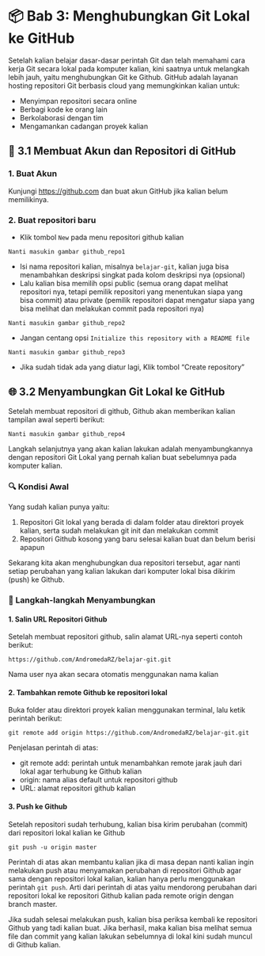 # 📦 Bab 3: Menghubungkan Git Lokal ke GitHub
Setelah kalian belajar dasar-dasar perintah Git dan telah memahami cara kerja Git secara lokal pada komputer kalian, kini saatnya untuk melangkah lebih jauh, yaitu menghubungkan Git ke Github.
GitHub adalah layanan hosting repositori Git berbasis cloud yang memungkinkan kalian untuk:
- Menyimpan repositori secara online
- Berbagi kode ke orang lain
- Berkolaborasi dengan tim
- Mengamankan cadangan proyek kalian

## 🔧 3.1 Membuat Akun dan Repositori di GitHub
### 1. Buat Akun  
Kunjungi https://github.com dan buat akun GitHub jika kalian belum memilikinya.
### 2. Buat repositori baru  
- Klik tombol `New` pada menu repositori github kalian
```
Nanti masukin gambar github_repo1
```
- Isi nama repositori kalian, misalnya `belajar-git`, kalian juga bisa menambahkan deskripsi singkat pada kolom deskripsi nya (opsional)
- Lalu kalian bisa memilih opsi public (semua orang dapat melihat repositori nya, tetapi pemilik repositori yang menentukan siapa yang bisa commit) atau private (pemilik repositori dapat mengatur siapa yang bisa melihat dan melakukan commit pada repositori nya)
```
Nanti masukin gambar github_repo2
```
- Jangan centang opsi `Initialize this repository with a README file`
```
Nanti masukin gambar github_repo3
```
- Jika sudah tidak ada yang diatur lagi, Klik tombol “Create repository”

## 🌐 3.2 Menyambungkan Git Lokal ke GitHub
Setelah membuat repositori di github, Github akan memberikan kalian tampilan awal seperti berikut:
```
Nanti masukin gambar github_repo4
```
Langkah selanjutnya yang akan kalian lakukan adalah menyambungkannya dengan repositori Git Lokal yang pernah kalian buat sebelumnya pada komputer kalian.

### 🔍 Kondisi Awal  
Yang sudah kalian punya yaitu:
1. Repositori Git lokal yang berada di dalam folder atau direktori proyek kalian, serta sudah melakukan git init dan melakukan commit
2. Repositori Github kosong yang baru selesai kalian buat dan belum berisi apapun

Sekarang kita akan menghubungkan dua repositori tersebut, agar nanti setiap perubahan yang kalian lakukan dari komputer lokal bisa dikirim (push) ke Github.

### 🔗 Langkah-langkah Menyambungkan
#### 1. Salin URL Repositori Github
Setelah membuat repositori github, salin alamat URL-nya seperti contoh berikut:
```
https://github.com/AndromedaRZ/belajar-git.git
```
Nama user nya akan secara otomatis menggunakan nama kalian

#### 2. Tambahkan remote Github ke repositori lokal
Buka folder atau direktori proyek kalian menggunakan terminal, lalu ketik perintah berikut:
```
git remote add origin https://github.com/AndromedaRZ/belajar-git.git
```
Penjelasan perintah di atas:
- git remote add: perintah untuk menambahkan remote jarak jauh dari lokal agar terhubung ke Github kalian
- origin: nama alias default untuk repositori github
- URL: alamat repositori github kalian

#### 3. Push ke Github
Setelah repositori sudah terhubung, kalian bisa kirim perubahan (commit) dari repositori lokal kalian ke Github
```
git push -u origin master
```
Perintah di atas akan membantu kalian jika di masa depan nanti kalian ingin melakukan push atau menyamakan perubahan di repositori Github agar sama dengan repositori lokal kalian, kalian hanya perlu menggunakan perintah `git push`. Arti dari perintah di atas yaitu mendorong perubahan dari repositori lokal ke repositori Github kalian pada remote origin dengan branch master.

Jika sudah selesai melakukan push, kalian bisa periksa kembali ke repositori Github yang tadi kalian buat. Jika berhasil, maka kalian bisa melihat semua file dan commit yang kalian lakukan sebelumnya di lokal kini sudah muncul di Github kalian.

